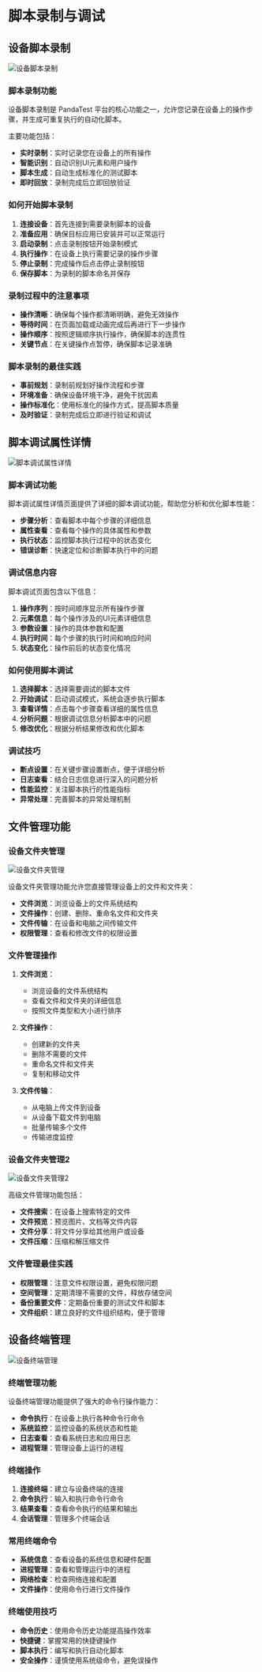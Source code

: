 # 脚本录制与调试

## 设备脚本录制

![设备脚本录制](../../assets/images/features/device-script-recording.jpg)

### 脚本录制功能

设备脚本录制是 PandaTest 平台的核心功能之一，允许您记录在设备上的操作步骤，并生成可重复执行的自动化脚本。

主要功能包括：

- **实时录制**：实时记录您在设备上的所有操作
- **智能识别**：自动识别UI元素和用户操作
- **脚本生成**：自动生成标准化的测试脚本
- **即时回放**：录制完成后立即回放验证

### 如何开始脚本录制

1. **连接设备**：首先连接到需要录制脚本的设备
2. **准备应用**：确保目标应用已安装并可以正常运行
3. **启动录制**：点击录制按钮开始录制模式
4. **执行操作**：在设备上执行需要记录的操作步骤
5. **停止录制**：完成操作后点击停止录制按钮
6. **保存脚本**：为录制的脚本命名并保存

### 录制过程中的注意事项

- **操作清晰**：确保每个操作都清晰明确，避免无效操作
- **等待时间**：在页面加载或动画完成后再进行下一步操作
- **操作顺序**：按照逻辑顺序执行操作，确保脚本的连贯性
- **关键节点**：在关键操作点暂停，确保脚本记录准确

### 脚本录制的最佳实践

- **事前规划**：录制前规划好操作流程和步骤
- **环境准备**：确保设备环境干净，避免干扰因素
- **操作标准化**：使用标准化的操作方式，提高脚本质量
- **及时验证**：录制完成后立即进行验证和调试

## 脚本调试属性详情

![脚本调试属性详情](../../assets/images/features/script-debug-properties-detail.jpg)

### 脚本调试功能

脚本调试属性详情页面提供了详细的脚本调试功能，帮助您分析和优化脚本性能：

- **步骤分析**：查看脚本中每个步骤的详细信息
- **属性查看**：查看每个操作的具体属性和参数
- **执行状态**：监控脚本执行过程中的状态变化
- **错误诊断**：快速定位和诊断脚本执行中的问题

### 调试信息内容

脚本调试页面包含以下信息：

1. **操作序列**：按时间顺序显示所有操作步骤
2. **元素信息**：每个操作涉及的UI元素详细信息
3. **参数设置**：操作的具体参数和配置
4. **执行时间**：每个步骤的执行时间和响应时间
5. **状态变化**：操作前后的状态变化情况

### 如何使用脚本调试

1. **选择脚本**：选择需要调试的脚本文件
2. **开始调试**：启动调试模式，系统会逐步执行脚本
3. **查看详情**：点击每个步骤查看详细的属性信息
4. **分析问题**：根据调试信息分析脚本中的问题
5. **修改优化**：根据分析结果修改和优化脚本

### 调试技巧

- **断点设置**：在关键步骤设置断点，便于详细分析
- **日志查看**：结合日志信息进行深入的问题分析
- **性能监控**：关注脚本执行的性能指标
- **异常处理**：完善脚本的异常处理机制

## 文件管理功能

### 设备文件夹管理

![设备文件夹管理](../../assets/images/features/device-folder-management.jpg)

设备文件夹管理功能允许您直接管理设备上的文件和文件夹：

- **文件浏览**：浏览设备上的文件系统结构
- **文件操作**：创建、删除、重命名文件和文件夹
- **文件传输**：在设备和电脑之间传输文件
- **权限管理**：查看和修改文件的权限设置

### 文件管理操作

1. **文件浏览**：
   - 浏览设备的文件系统结构
   - 查看文件和文件夹的详细信息
   - 按照文件类型和大小进行排序

2. **文件操作**：
   - 创建新的文件夹
   - 删除不需要的文件
   - 重命名文件和文件夹
   - 复制和移动文件

3. **文件传输**：
   - 从电脑上传文件到设备
   - 从设备下载文件到电脑
   - 批量传输多个文件
   - 传输进度监控

### 设备文件夹管理2

![设备文件夹管理2](../../assets/images/features/device-folder-management-2.jpg)

高级文件管理功能包括：

- **文件搜索**：在设备上搜索特定的文件
- **文件预览**：预览图片、文档等文件内容
- **文件分享**：将文件分享给其他用户或设备
- **文件压缩**：压缩和解压缩文件

### 文件管理最佳实践

- **权限管理**：注意文件权限设置，避免权限问题
- **空间管理**：定期清理不需要的文件，释放存储空间
- **备份重要文件**：定期备份重要的测试文件和脚本
- **文件组织**：建立良好的文件组织结构，便于管理

## 设备终端管理

![设备终端管理](../../assets/images/features/device-terminal-management.jpg)

### 终端管理功能

设备终端管理功能提供了强大的命令行操作能力：

- **命令执行**：在设备上执行各种命令行命令
- **系统监控**：监控设备的系统状态和性能
- **日志查看**：查看系统日志和应用日志
- **进程管理**：管理设备上运行的进程

### 终端操作

1. **连接终端**：建立与设备终端的连接
2. **命令执行**：输入和执行命令行命令
3. **结果查看**：查看命令执行的结果和输出
4. **会话管理**：管理多个终端会话

### 常用终端命令

- **系统信息**：查看设备的系统信息和硬件配置
- **进程管理**：查看和管理运行中的进程
- **网络检查**：检查网络连接和配置
- **文件操作**：使用命令行进行文件操作

### 终端使用技巧

- **命令历史**：使用命令历史功能提高操作效率
- **快捷键**：掌握常用的快捷键操作
- **脚本执行**：编写和执行自动化脚本
- **安全操作**：谨慎使用系统级命令，避免误操作 